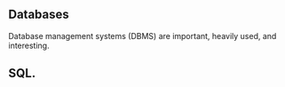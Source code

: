 ## Databases
Database management systems (DBMS) are important, heavily used, and interesting.
## SQL.

